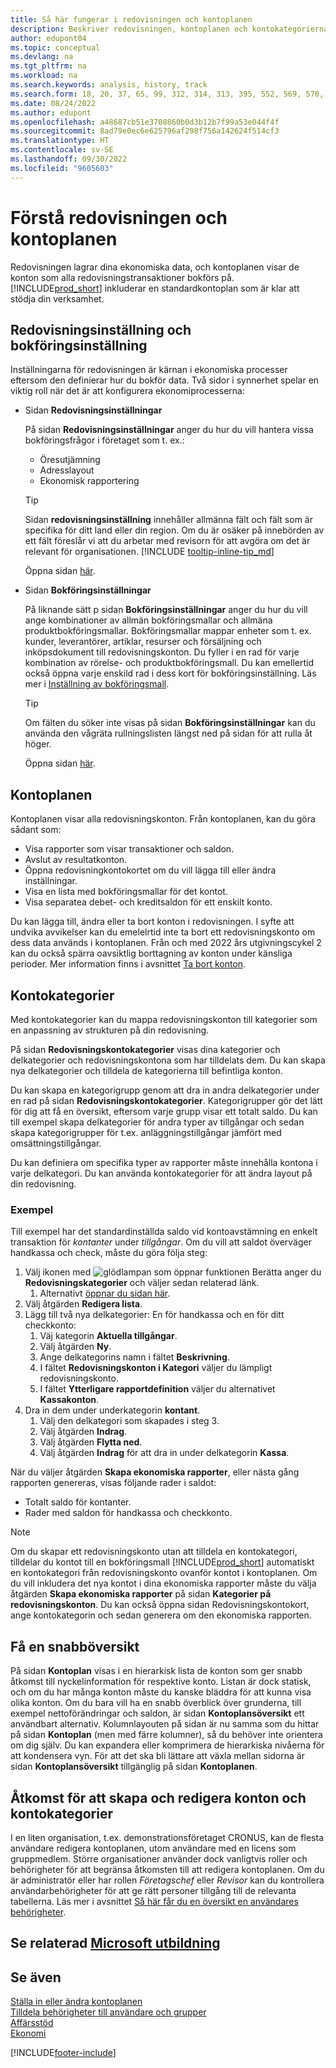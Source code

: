 ```yaml
---
title: Så här fungerar i redovisningen och kontoplanen
description: Beskriver redovisningen, kontoplanen och kontokategorierna. På sidan Redovisningsinställningar anger du hur du vill hantera vissa bokföringsfrågor i företaget som t. ex.
author: edupont04
ms.topic: conceptual
ms.devlang: na
ms.tgt_pltfrm: na
ms.workload: na
ms.search.keywords: analysis, history, track
ms.search.form: 18, 20, 37, 65, 99, 312, 314, 313, 395, 552, 569, 570, 634, 790, 791, 1158
ms.date: 08/24/2022
ms.author: edupont
ms.openlocfilehash: a48687cb51e3708860b0d3b12b7f99a53e044f4f
ms.sourcegitcommit: 8ad79e0ec6e625796af298f756a142624f514cf3
ms.translationtype: HT
ms.contentlocale: sv-SE
ms.lasthandoff: 09/30/2022
ms.locfileid: "9605603"
---
```

# <a name="understanding-the-general-ledger-and-chart-of-accounts"></a>Förstå redovisningen och kontoplanen

Redovisningen lagrar dina ekonomiska data, och kontoplanen visar de konton som alla redovisningstransaktioner bokförs på. [!INCLUDE[prod_short](includes/prod_short.md)] inkluderar en standardkontoplan som är klar att stödja din verksamhet.

## <a name="general-ledger-setup-and-general-posting-setup"></a>Redovisningsinställning och bokföringsinställning

Inställningarna för redovisningen är kärnan i ekonomiska processer eftersom den definierar hur du bokför data. Två sidor i synnerhet spelar en viktig roll när det är att konfigurera ekonomiprocesserna:  

* Sidan **Redovisningsinställningar**

  På sidan **Redovisningsinställningar** anger du hur du vill hantera vissa bokföringsfrågor i företaget som t. ex.:  

  * Öresutjämning  
  * Adresslayout  
  * Ekonomisk rapportering

  > [!TIP]
  > Sidan **redovisningsinställning** innehåller allmänna fält och fält som är specifika för ditt land eller din region. Om du är osäker på innebörden av ett fält föreslår vi att du arbetar med revisorn för att avgöra om det är relevant för organisationen. [!INCLUDE [tooltip-inline-tip_md](includes/tooltip-inline-tip_md.md)]  

  Öppna sidan [här](https://businesscentral.dynamics.com/?page=118).
  
* Sidan **Bokföringsinställningar**

  På liknande sätt p sidan **Bokföringsinställningar** anger du hur du vill ange kombinationer av allmän bokföringsmallar och allmäna produktbokföringsmallar. Bokföringsmallar mappar enheter som t. ex. kunder, leverantörer, artiklar, resurser och försäljning och inköpsdokument till redovisningskonton. Du fyller i en rad för varje kombination av rörelse- och produktbokföringsmall. Du kan emellertid också öppna varje enskild rad i dess kort för bokföringsinställning. Läs mer i [Inställning av bokföringsmall](finance-posting-groups.md).  

  > [!TIP]
  > Om fälten du söker inte visas på sidan **Bokföringsinställningar** kan du använda den vågräta rullningslisten längst ned på sidan för att rulla åt höger.  

  Öppna sidan [här](https://businesscentral.dynamics.com/?page=314).

## <a name="the-chart-of-accounts"></a>Kontoplanen

Kontoplanen visar alla redovisningskonton. Från kontoplanen, kan du göra sådant som:  

* Visa rapporter som visar transaktioner och saldon.  
* Avslut av resultatkonton.  
* Öppna redovisningkontokortet om du vill lägga till eller ändra inställningar.  
* Visa en lista med bokföringsmallar för det kontot.
* Visa separatea debet- och kreditsaldon för ett enskilt konto.

Du kan lägga till, ändra eller ta bort konton i redovisningen. I syfte att undvika avvikelser kan du emelelrtid inte ta bort ett redovisningskonto om dess data används i kontoplanen. Från och med 2022 års utgivningscykel 2 kan du också spärra oavsiktlig borttagning av konton under känsliga perioder. Mer information finns i avsnittet [Ta bort konton](finance-setup-chart-accounts.md#delete-accounts).  

## <a name="account-categories"></a>Kontokategorier

Med kontokategorier kan du mappa redovisningskonton till kategorier som en anpassning av strukturen på din redovisning.  

På sidan **Redovisningskontokategorier** visas dina kategorier och delkategorier och redovisningskontona som har tilldelats dem. Du kan skapa nya delkategorier och tilldela de kategorierna till befintliga konton.  

Du kan skapa en kategorigrupp genom att dra in andra delkategorier under en rad på sidan **Redovisningskontokategorier**. Kategorigrupper gör det lätt för dig att få en översikt, eftersom varje grupp visar ett totalt saldo. Du kan till exempel skapa delkategorier för andra typer av tillgångar och sedan skapa kategorigrupper för t.ex. anläggningstillgångar jämfört med omsättningstillgångar.  

Du kan definiera om specifika typer av rapporter måste innehålla kontona i varje delkategori. Du kan använda kontokategorier för att ändra layout på din redovisning.  

### <a name="example"></a>Exempel

Till exempel har det standardinställda saldo vid kontoavstämning en enkelt transaktion för *kontanter* under *tillgångar*. Om du vill att saldot överväger handkassa och check, måste du göra följa steg:

1. Välj ikonen med ![glödlampan som öppnar funktionen Berätta](media/ui-search/search_small.png "Berätta för mig vad du vill göra") anger du **Redovisningskategorier** och väljer sedan relaterad länk.
   1. Alternativt [öppnar du sidan här](https://businesscentral.dynamics.com/?page=790).
2. Välj åtgärden **Redigera lista**.
3. Lägg till två nya delkategorier: En för handkassa och en för ditt checkkonto:
   1. Väj kategorin **Aktuella tillgångar**.
   2. Välj åtgärden **Ny**.
   3. Ange delkategorins namn i fältet **Beskrivning**.
   4. I fältet **Redovisningskonton i Kategori** väljer du lämpligt redovisningskonto.
   5. I fältet **Ytterligare rapportdefinition** väljer du alternativet **Kassakonton**.
4. Dra in dem under underkategorin **kontant**.
   1. Välj den delkategori som skapades i steg 3.
   2. Välj åtgärden **Indrag**.
   3. Välj åtgärden **Flytta ned**.
   4. Välj åtgärden **Indrag** för att dra in under delkategorin **Kassa**.

När du väljer åtgärden **Skapa ekonomiska rapporter**, eller nästa gång rapporten genereras, visas följande rader i saldot:

* Totalt saldo för kontanter.
* Rader med saldon för handkassa och checkkonto.  

> [!NOTE]
> Om du skapar ett redovisningskonto utan att tilldela en kontokategori, tilldelar du kontot till en bokföringsmall [!INCLUDE[prod_short](includes/prod_short.md)] automatiskt en kontokategori från redovisningskonto ovanför kontot i kontoplanen. Om du vill inkludera det nya kontot i dina ekonomiska rapporter måste du välja åtgärden **Skapa ekonomiska rapporter** på sidan **Kategorier på redovisningskonton**. Du kan också öppna sidan Redovisningskontokort, ange kontokategorin och sedan generera om den ekonomiska rapporten.

## <a name="get-a-quick-overview"></a>Få en snabböversikt

På sidan **Kontoplan** visas i en hierarkisk lista de konton som ger snabb åtkomst till nyckelinformation för respektive konto. Listan är dock statisk, och om du har många konton måste du kanske bläddra för att kunna visa olika konton. Om du bara vill ha en snabb överblick över grunderna, till exempel nettoförändringar och saldon, är sidan **Kontoplansöversikt** ett användbart alternativ. Kolumnlayouten på sidan är nu samma som du hittar på sidan **Kontoplan** (men med färre kolumner), så du behöver inte orientera om dig själv. Du kan expandera eller komprimera de hierarkiska nivåerna för att kondensera vyn. För att det ska bli lättare att växla mellan sidorna är sidan **Kontoplansöversikt** tillgänglig på sidan **Kontoplanen**.

## <a name="access-to-create-and-edit-accounts-and-account-categories"></a>Åtkomst för att skapa och redigera konton och kontokategorier

I en liten organisation, t.ex. demonstrationsföretaget CRONUS, kan de flesta användare redigera kontoplanen, utom användare med en licens som gruppmedlem. Större organisationer använder dock vanligtvis roller och behörigheter för att begränsa åtkomsten till att redigera kontoplanen. Om du är administratör eller har rollen *Företagschef* eller *Revisor* kan du kontrollera användarbehörigheter för att ge rätt personer tillgång till de relevanta tabellerna. Läs mer i avsnittet [Så här får du en översikt en användares behörigheter](ui-define-granular-permissions.md#to-get-an-overview-of-a-users-permissions).  

## <a name="see-related-microsoft-training"></a>Se relaterad [Microsoft utbildning](/training/modules/business-central-configure-general-ledger-setup/)

## <a name="see-also"></a>Se även

[Ställa in eller ändra kontoplanen](finance-setup-chart-accounts.md)  
[Tilldela behörigheter till användare och grupper](ui-define-granular-permissions.md)  
[Affärsstöd](bi.md)  
[Ekonomi](finance.md)  

[!INCLUDE[footer-include](includes/footer-banner.md)]
